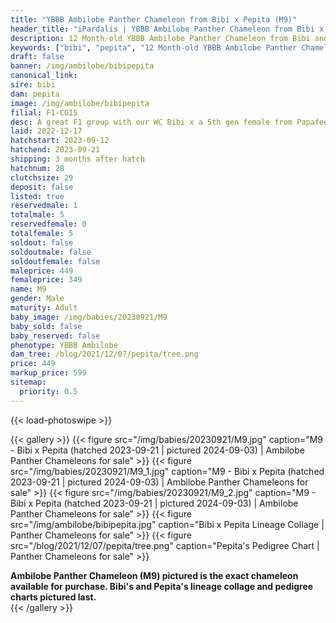```yaml
---
title: "YBBB Ambilobe Panther Chameleon from Bibi x Pepita (M9)"
header_title: "iPardalis | YBBB Ambilobe Panther Chameleon from Bibi x Pepita | M9"
description: 12 Month-old YBBB Ambilobe Panther Chameleon from Bibi and Pepita. A great F1 group with our WC Bibi x a 5th gen female from Papafee x Coco.NA We've included sire and dam dendrograms if available, but you can view our Bibi or Pepita breeder pages for more information.
keywords: ["bibi", "pepita", "12 Month-old YBBB Ambilobe Panther Chameleon", "baby chameleons for sale", "buy panther chameleon", "panther for sale", "ambilobe panther chameleons for sale", "ambilobe panther chameleon for sale"]
draft: false
banner: /img/ambilobe/bibipepita
canonical_link: 
sire: bibi
dam: pepita
image: /img/ambilobe/bibipepita
filial: F1-CG15
desc: A great F1 group with our WC Bibi x a 5th gen female from Papafee x Coco.
laid: 2022-12-17
hatchstart: 2023-09-12
hatchend: 2023-09-21
shipping: 3 months after hatch
hatchnum: 28
clutchsize: 29
deposit: false
listed: true
reservedmale: 1
totalmale: 5
reservedfemale: 0
totalfemale: 5
soldout: false
soldoutmale: false
soldoutfemale: false
maleprice: 449
femaleprice: 349
name: M9
gender: Male
maturity: Adult
baby_image: /img/babies/20230921/M9
baby_sold: false
baby_reserved: false
phenotype: YBBB Ambilobe
dam_tree: /blog/2021/12/07/pepita/tree.png
price: 449
markup_price: 599
sitemap: 
  priority: 0.5
---
```


{{< load-photoswipe >}}

{{< gallery >}}
  {{< figure src="/img/babies/20230921/M9.jpg" caption="M9 - Bibi x Pepita (hatched 2023-09-21 | pictured 2024-09-03) | Ambilobe Panther Chameleons for sale" >}}
  {{< figure src="/img/babies/20230921/M9_1.jpg" caption="M9 - Bibi x Pepita (hatched 2023-09-21 | pictured 2024-09-03) | Ambilobe Panther Chameleons for sale" >}}
  {{< figure src="/img/babies/20230921/M9_2.jpg" caption="M9 - Bibi x Pepita (hatched 2023-09-21 | pictured 2024-09-03) | Ambilobe Panther Chameleons for sale" >}}
  {{< figure src="/img/ambilobe/bibipepita.jpg" caption="Bibi x Pepita Lineage Collage | Panther Chameleons for sale" >}}
  {{< figure src="/blog/2021/12/07/pepita/tree.png" caption="Pepita's Pedigree Chart | Panther Chameleons for sale" >}}
  <figcaption itemprop="description"><strong>Ambilobe Panther Chameleon (M9) pictured is the exact chameleon available for purchase. Bibi's and Pepita's lineage collage and pedigree charts pictured last.</strong></figcaption>
{{< /gallery >}}
